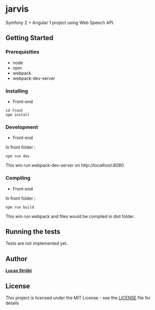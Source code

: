 # jarvis

Symfony 2 + Angular 1 project using Web Speech API.

## Getting Started

### Prerequisities

* node
* npm
* webpack
* webpack-dev-server

### Installing


* Front-end

```
cd front
npm install
```

### Development


* Front-end

In front folder :

```
npm run dev
```
This win run webpack-dev-server on *http://localhost:8080*.

### Compiling

* Front-end

In front folder :
```
npm run build
```
This win run webpack and files would be compiled in dist folder.

## Running the tests

Tests are not implemented yet.

## Author

[**Lucas Strübi**](https://github.com/strubix)

## License

This project is licensed under the MIT License - see the [LICENSE](LICENSE) file for details
